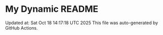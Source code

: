 # My Dynamic README
Updated at: Sat Oct 18 14:17:18 UTC 2025
This file was auto-generated by GitHub Actions.
